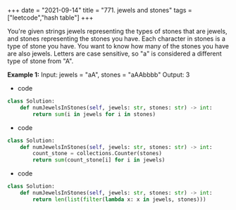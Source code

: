 +++ 
date = "2021-09-14"
title = "771. jewels and stones"
tags = ["leetcode","hash table"]
+++


You're given strings jewels representing the types of stones that are jewels, and stones representing the stones you have. Each character in stones is a type of stone you have. You want to know how many of the stones you have are also jewels.
Letters are case sensitive, so "a" is considered a different type of stone from "A".
 
**Example 1:**
Input: jewels = "aA", stones = "aAAbbbb" Output: 3

- code
```py
class Solution:
    def numJewelsInStones(self, jewels: str, stones: str) -> int:
        return sum(i in jewels for i in stones)

```
- code
```py
class Solution:
    def numJewelsInStones(self, jewels: str, stones: str) -> int:
        count_stone = collections.Counter(stones)
        return sum(count_stone[i] for i in jewels)

```
- code
```py
class Solution:
    def numJewelsInStones(self, jewels: str, stones: str) -> int:
        return len(list(filter(lambda x: x in jewels, stones)))

```

